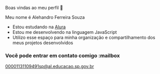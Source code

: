 Boas vindas ao meu perfil 💙

Meu nome é Alehandro Ferreira Souza

- Estou estudando na [Alura](https://www.alura.com.br)
- Estou me desenvolvendo na linguagem JavaScript
- Utilizo esse espaço para minha organização e compartilhamento dos meus projetos desenvolvidos

### Você pode entrar em contato comigo :mailbox

00001131109491sp@al.educacao.sp.gov.br


